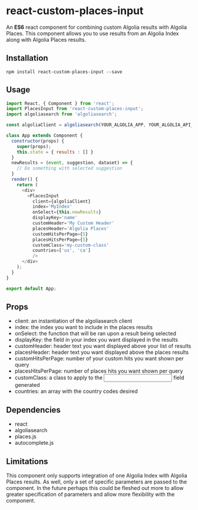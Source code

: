 # react-custom-places-input
An **ES6** react component for combining custom Algolia results with Algolia Places. This component allows you to use results from an Algolia Index along with Algolia Places results.

## Installation
```
npm install react-custom-places-input --save
```

## Usage
```javascript
import React, { Component } from 'react';
import PlacesInput from 'react-custom-places-input';
import algoliasearch from 'algoliasearch';

const algoliaClient = algoliasearch(YOUR_ALGOLIA_APP, YOUR_ALGOLIA_API_KEY);

class App extends Component {
  constructor(props) {
    super(props);
    this.state = { results : [] }
  }
  newResults = (event, suggestion, dataset) => {
    // Do something with selected suggestion
  }
  render() {
    return (
      <div>
        <PlacesInput
          client={algoliaClient}
          index='MyIndex'
          onSelect={this.newResults}
          displayKey='name'
          customHeader='My Custom Header'
          placesHeader='Algolia Places'
          customHitsPerPage={5}
          placesHitsPerPage={5}
          customClass='my-custom-class'
          countries=['us', 'ca']
          />
      </div>
    );
  }
}

export default App;
```

## Props
* client: an instantiation of the algoliasearch client
* index: the index you want to include in the places results
* onSelect: the function that will be ran upon a result being selected
* displayKey: the field in your index you want displayed in the results
* customHeader: header text you want displayed above your list of results
* placesHeader: header text you want displayed above the places results
* customHitsPerPage: number of your custom hits you want shown per query
* placesHitsPerPage: number of places hits you want shown per query
* customClass: a class to apply to the <input> field generated
* countries: an array with the country codes desired

## Dependencies
* react
* algoliasearch
* places.js
* autocomplete.js

## Limitations
This component only supports integration of one Algolia Index with Algolia Places results. As well, only a set of specific parameters are passed to the component. In the future perhaps this could be fleshed out more to allow greater specification of parameters and allow more flexibility with the component.
